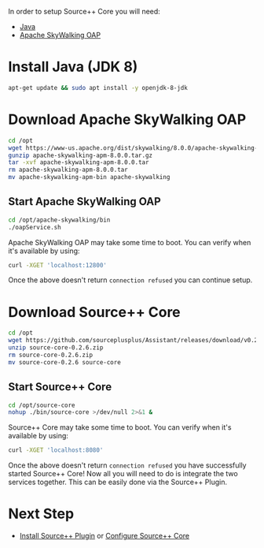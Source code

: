 In order to setup Source++ Core you will need:

 * [Java](https://www.oracle.com/java/)
 * [Apache SkyWalking OAP](https://skywalking.apache.org/)

# Install Java (JDK 8)
```sh
apt-get update && sudo apt install -y openjdk-8-jdk
```

# Download Apache SkyWalking OAP
```sh
cd /opt
wget https://www-us.apache.org/dist/skywalking/8.0.0/apache-skywalking-apm-8.0.0.tar.gz
gunzip apache-skywalking-apm-8.0.0.tar.gz
tar -xvf apache-skywalking-apm-8.0.0.tar
rm apache-skywalking-apm-8.0.0.tar
mv apache-skywalking-apm-bin apache-skywalking
```

## Start Apache SkyWalking OAP
```sh
cd /opt/apache-skywalking/bin
./oapService.sh
```

Apache SkyWalking OAP may take some time to boot. You can verify when it's available by using:
```sh
curl -XGET 'localhost:12800'
```

Once the above doesn't return `connection refused` you can continue setup.

# Download Source++ Core
```sh
cd /opt
wget https://github.com/sourceplusplus/Assistant/releases/download/v0.2.6-alpha/source-core-0.2.6.zip
unzip source-core-0.2.6.zip
rm source-core-0.2.6.zip
mv source-core-0.2.6 source-core
```

## Start Source++ Core
```sh
cd /opt/source-core
nohup ./bin/source-core >/dev/null 2>&1 &
```

Source++ Core may take some time to boot. You can verify when it's available by using:
```sh
curl -XGET 'localhost:8080'
```

Once the above doesn't return `connection refused` you have successfully started Source++ Core! Now all you will need to do is integrate the two services together. This can be easily done via the Source++ Plugin.

# Next Step

- [Install Source++ Plugin](./05-install-source-plugin.md) or [Configure Source++ Core](./04-configure-source-core.md)
